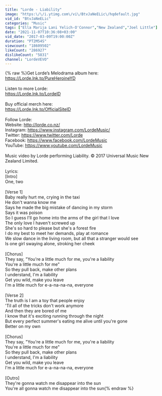 ```yaml
---
title: "Lorde - Liability"
image: "https:\/\/i.ytimg.com\/vi\/BtvJaNeELic\/hqdefault.jpg"
vid_id: "BtvJaNeELic"
categories: "Music"
tags: ["Ella Marija Lani Yelich-O'Connor","New Zealand","Joel Little"]
date: "2021-11-07T10:36:08+03:00"
vid_date: "2017-03-09T19:00:00Z"
duration: "PT2M54S"
viewcount: "18609502"
likeCount: "286927"
dislikeCount: "5831"
channel: "LordeVEVO"
---
```

{% raw %}Get Lorde’s Melodrama album here: <a rel="nofollow" target="blank" href="https://Lorde.lnk.to/PureHeroineYD">https://Lorde.lnk.to/PureHeroineYD</a><br /> <br /> Listen to more Lorde:<br /> <a rel="nofollow" target="blank" href="https://Lorde.lnk.to/LordeID">https://Lorde.lnk.to/LordeID</a><br /> <br /> Buy official merch here:<br /> <a rel="nofollow" target="blank" href="https://Lorde.lnk.to/OfficialSiteID">https://Lorde.lnk.to/OfficialSiteID</a><br /> <br /> Follow Lorde: <br /> Website: <a rel="nofollow" target="blank" href="http://lorde.co.nz/">http://lorde.co.nz/</a><br /> Instagram: <a rel="nofollow" target="blank" href="https://www.instagram.com/LordeMusic/">https://www.instagram.com/LordeMusic/</a><br /> Twitter: <a rel="nofollow" target="blank" href="https://www.twitter.com/Lorde">https://www.twitter.com/Lorde</a><br /> Facebook: <a rel="nofollow" target="blank" href="https://www.facebook.com/LordeMusic">https://www.facebook.com/LordeMusic</a><br /> YouTube: <a rel="nofollow" target="blank" href="https://www.youtube.com/LordeMusic">https://www.youtube.com/LordeMusic</a><br /> <br /> Music video by Lorde performing Liability. © 2017 Universal Music New Zealand Limited.<br /> <br /> Lyrics:<br /> [Intro]<br /> One, two<br /> <br /> [Verse 1]<br /> Baby really hurt me, crying in the taxi<br /> He don't wanna know me<br /> Says he made the big mistake of dancing in my storm<br /> Says it was poison<br /> So I guess I'll go home into the arms of the girl that I love<br /> The only love I haven't screwed up<br /> She's so hard to please but she's a forest fire<br /> I do my best to meet her demands, play at romance<br /> We slow dance in the living room, but all that a stranger would see<br /> Is one girl swaying alone, stroking her cheek<br /> <br /> [Chorus]<br /> They say, &quot;You're a little much for me, you're a liability<br /> You're a little much for me&quot;<br /> So they pull back, make other plans<br /> I understand, I'm a liability<br /> Get you wild, make you leave<br /> I'm a little much for e-a-na-na-na, everyone<br /> <br /> [Verse 2]<br /> The truth is I am a toy that people enjoy<br /> 'Til all of the tricks don't work anymore<br /> And then they are bored of me<br /> I know that it's exciting running through the night<br /> But every perfect summer's eating me alive until you're gone<br /> Better on my own<br /> <br /> [Chorus]<br /> They say, &quot;You're a little much for me, you're a liability<br /> You're a little much for me&quot;<br /> So they pull back, make other plans<br /> I understand, I'm a liability<br /> Get you wild, make you leave<br /> I'm a little much for e-a-na-na-na, everyone<br /> <br /> [Outro]<br /> They're gonna watch me disappear into the sun<br /> You're all gonna watch me disappear into the sun{% endraw %}
